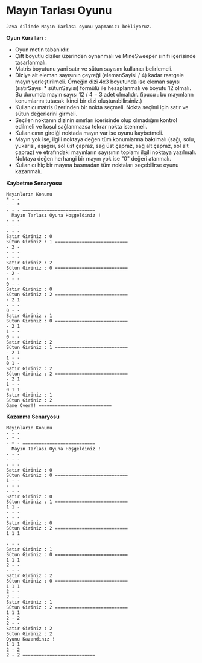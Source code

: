 # Mayın Tarlası Oyunu

    Java dilinde Mayın Tarlası oyunu yapmanızı bekliyoruz.

**Oyun Kuralları :**

- Oyun metin tabanlıdır.
- Çift boyutlu diziler üzerinden oynanmalı ve MineSweeper sınıfı içerisinde tasarlanmalı.
- Matris boyutunu yani satır ve sütun sayısını kullanıcı belirlemeli.
- Diziye ait eleman sayısının çeyreği (elemanSayisi / 4) kadar rastgele mayın yerleştirilmeli. Örneğin dizi 4x3 boyutunda ise eleman sayısı (satırSayısı * sütunSayısı) formülü ile hesaplanmalı ve boyutu 12 olmalı. Bu durumda mayın sayısı 12 / 4 = 3 adet olmalıdır. (ipucu : bu mayınların konumlarını tutacak ikinci bir dizi oluşturabilirsiniz.)
- Kullanıcı matris üzerinden bir nokta seçmeli. Nokta seçimi için satır ve sütun değerlerini girmeli.
- Seçilen noktanın dizinin sınırları içerisinde olup olmadığını kontrol edilmeli ve koşul sağlanmazsa tekrar nokta istenmeli.
- Kullanıcının girdiği noktada mayın var ise oyunu kaybetmeli.
- Mayın yok ise, ilgili noktaya değen tüm konumlarına bakılmalı (sağı, solu, yukarısı, aşağısı, sol üst çapraz, sağ üst çapraz, sağ alt çapraz, sol alt çapraz) ve etrafındaki mayınların sayısının toplamı ilgili noktaya yazılmalı. Noktaya değen herhangi bir mayın yok ise "0" değeri atanmalı.
- Kullanıcı hiç bir mayına basmadan tüm noktaları seçebilirse oyunu kazanmalı.

**Kaybetme Senaryosu**

    Mayınların Konumu
    * - -
    - - *
    - - - ===========================
      Mayın Tarlası Oyuna Hoşgeldiniz !
    - - - 
    - - - 
    - - - 
    Satır Giriniz : 0
    Sütun Giriniz : 1 ===========================
    - 2 -
    - - - 
    - - - 
    Satır Giriniz : 2
    Sütun Giriniz : 0 ===========================
    - 2 -
    - - - 
    0 - -
    Satır Giriniz : 0
    Sütun Giriniz : 2 ===========================
    - 2 1
    - - - 
    0 - -
    Satır Giriniz : 1
    Sütun Giriniz : 0 ===========================
    - 2 1
    1 - -
    0 - -
    Satır Giriniz : 2
    Sütun Giriniz : 1 ===========================
    - 2 1
    1 - -
    0 1 -
    Satır Giriniz : 2
    Sütun Giriniz : 2 ===========================
    - 2 1
    1 - -
    0 1 1
    Satır Giriniz : 1
    Sütun Giriniz : 2
    Game Over!! ===========================

**Kazanma Senaryosu**

    Mayınların Konumu
    - - - 
    - * -
    - * - ===========================
      Mayın Tarlası Oyuna Hoşgeldiniz !
    - - - 
    - - - 
    - - - 
    Satır Giriniz : 0
    Sütun Giriniz : 0 ===========================
    1 - -
    - - - 
    - - - 
    Satır Giriniz : 0
    Sütun Giriniz : 1 ===========================
    1 1 -
    - - - 
    - - - 
    Satır Giriniz : 0
    Sütun Giriniz : 2 ===========================
    1 1 1
    - - - 
    - - - 
    Satır Giriniz : 1
    Sütun Giriniz : 0 ===========================
    1 1 1
    2 - -
    - - - 
    Satır Giriniz : 2
    Sütun Giriniz : 0 ===========================
    1 1 1
    2 - -
    2 - -
    Satır Giriniz : 1
    Sütun Giriniz : 2 ===========================
    1 1 1
    2 - 2
    2 - -
    Satır Giriniz : 2
    Sütun Giriniz : 2
    Oyunu Kazandınız !
    1 1 1
    2 - 2
    2 - 2 ===========================
